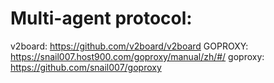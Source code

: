  # Multi-agent protocol:
 v2board:  https://github.com/v2board/v2board
GOPROXY:  https://snail007.host900.com/goproxy/manual/zh/#/
goproxy:  https://github.com/snail007/goproxy

